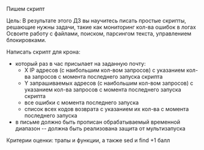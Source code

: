 Пишем скрипт

Цель: В результате этого ДЗ вы научитесь писать простые скрипты,
решающие нужны задачи, такие как мониторинг кол-ва ошибок в
логах Освоите работу с файлами, поиском, парсингом текста,
управлением блокировками.

Написать скрипт для крона:
- который раз в час присылает на заданную почту:
    - X IP адресов (с наибольшим кол-вом запросов) с указанием кол-ва запросов c момента последнего запуска скрипта
    - Y запрашиваемых адресов (с наибольшим кол-вом запросов) с указанием кол-ва запросов c момента последнего запуска скрипта
    - все ошибки c момента последнего запуска
    - список всех кодов возврата с указанием их кол-ва с момента последнего запуска
- в письме должно быть прописан обрабатываемый временной диапазон
-- должна быть реализована защита от мультизапуска

Критерии оценки: 
трапы и функции, а также sed и find +1 балл

